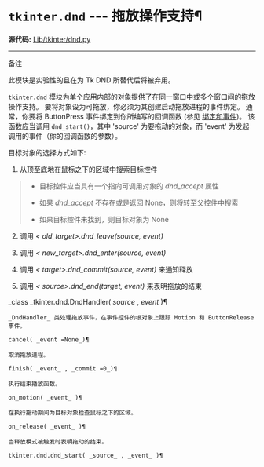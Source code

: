 # `tkinter.dnd` \--- 拖放操作支持¶

**源代码:** [Lib/tkinter/dnd.py](https://github.com/python/cpython/tree/3.12/Lib/tkinter/dnd.py)

* * *

备注

此模块是实验性的且在为 Tk DND 所替代后将被弃用。

`tkinter.dnd` 模块为单个应用内部的对象提供了在同一窗口中或多个窗口间的拖放操作支持。 要将对象设为可拖放，你必须为其创建启动拖放进程的事件绑定。 通常，你要将 ButtonPress 事件绑定到你所编写的回调函数 (参见 [绑定和事件](tkinter.md#bindings-and-events))。 该函数应当调用 `dnd_start()`，其中 'source' 为要拖动的对象，而 'event' 为发起调用的事件（你的回调函数的参数）。

目标对象的选择方式如下:

  1. 从顶至底地在鼠标之下的区域中搜索目标控件

>   * 目标控件应当具有一个指向可调用对象的 _dnd_accept_ 属性
>
>   * 如果 _dnd_accept_ 不存在或是返回 None，则将转至父控件中搜索
>
>   * 如果目标控件未找到，则目标对象为 None
>
>

  2. 调用 _< old_target>.dnd_leave(source, event)_

  3. 调用 _< new_target>.dnd_enter(source, event)_

  4. 调用 _< target>.dnd_commit(source, event)_ 来通知释放

  5. 调用 _< source>.dnd_end(target, event)_ 来表明拖放的结束

_class _tkinter.dnd.DndHandler( _source_ , _event_ )¶

    

~~~
_DndHandler_ 类处理拖放事件，在事件控件的根对象上跟踪 Motion 和 ButtonRelease 事件。

cancel( _event =None_)¶
~~~
    

~~~
取消拖放进程。

finish( _event_ , _commit =0_)¶
~~~
    

~~~
执行结束播放函数。

on_motion( _event_ )¶
~~~
    

~~~
在执行拖动期间为目标对象检查鼠标之下的区域。

on_release( _event_ )¶
~~~
    

~~~
当释放模式被触发时表明拖动的结束。

tkinter.dnd.dnd_start( _source_ , _event_ )¶
~~~
    

~~~

